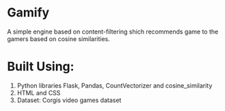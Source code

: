# Gamify

A simple engine based on content-filtering shich recommends game to the gamers based on cosine similarities.

# Built Using:
  1. Python libraries Flask, Pandas, CountVectorizer and cosine_similarity
  2. HTML and CSS
  3. Dataset: Corgis video games dataset
